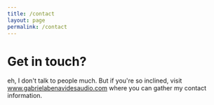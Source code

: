 ```yaml
---
title: /contact
layout: page
permalink: /contact
---
```


# Get in touch?

eh, I don't talk to people much. 
But if you're so inclined, visit www.gabrielabenavidesaudio.com where you can gather my contact information. 
